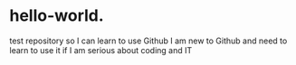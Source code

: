 # hello-world.
test repository so I can learn to use Github
I am new to Github and need to learn to use it if I am serious about coding and IT
